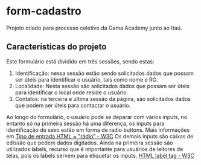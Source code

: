 
# form-cadastro  

Projeto criado para processo celetivo da Gama Academy  junto ao Itaú.
  
  ## Características do projeto  
  Este formulário está dividido em três sessões, sendo estas:
1. Identificação: nessa sessão estão sendo solicitados dados que possam ser úteis para identificar o usuário, tais como nome e RG.
2. Localidade: Nesta sessão são solicitados dados que possam ser úteis para identificar o local onde reside o usuário.
 3. Contatos: na terceira e última sessão da página, são solicitados dados que podem ser úteis para contactar o usuário.  

 Ao longo do formulário, o usuário pode se deparar com vários inputs, no entanto só na primeira sessão há uma diferença, os inputs para identificação de sexo estão em forma de radio buttons.
 Mais informações em 
 [Tipo de entrada HTML = "rádio" - W3C](https://www.w3schools.com/tags/att_input_type_radio.asp)
 Os demais inputs são caixas de edissão que pedem dados digitados.
 Ainda na primeira sessão são utilizados labels, recurso que é importante para usuários de leitores de telas, pois os labels servem para etiquetar os inputs.
 [HTML label tag - W3C](https://www.w3schools.com/tags/tag_label.asp)